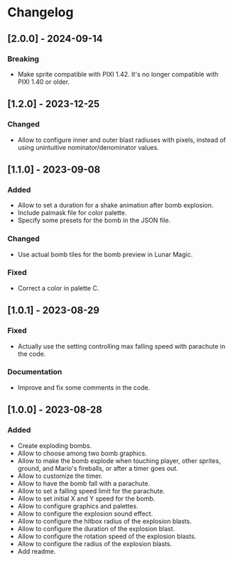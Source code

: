 # Changelog

## [2.0.0] - 2024-09-14

### Breaking

- Make sprite compatible with PIXI 1.42. It's no longer compatible with PIXI
  1.40 or older.

## [1.2.0] - 2023-12-25

### Changed

- Allow to configure inner and outer blast radiuses with pixels, instead of
  using unintuitive nominator/denominator values.

## [1.1.0] - 2023-09-08

### Added

- Allow to set a duration for a shake animation after bomb explosion.
- Include palmask file for color palette.
- Specify some presets for the bomb in the JSON file.

### Changed

- Use actual bomb tiles for the bomb preview in Lunar Magic.

### Fixed

- Correct a color in palette C.

## [1.0.1] - 2023-08-29

### Fixed

- Actually use the setting controlling max falling speed with parachute in the
  code.

### Documentation

- Improve and fix some comments in the code.

## [1.0.0] - 2023-08-28

### Added

- Create exploding bombs.
- Allow to choose among two bomb graphics.
- Allow to make the bomb explode when touching player, other sprites, ground,
  and Mario's fireballs, or after a timer goes out.
- Allow to customize the timer.
- Allow to have the bomb fall with a parachute.
- Allow to set a falling speed limit for the parachute.
- Allow to set initial X and Y speed for the bomb.
- Allow to configure graphics and palettes.
- Allow to configure the explosion sound effect.
- Allow to configure the hitbox radius of the explosion blasts.
- Allow to configure the duration of the explosion blast.
- Allow to configure the rotation speed of the explosion blasts.
- Allow to configure the radius of the explosion blasts.
- Add readme.
